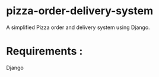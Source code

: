 # pizza-order-delivery-system
A simplified Pizza order and delivery system using Django.
# Requirements :
  Django
